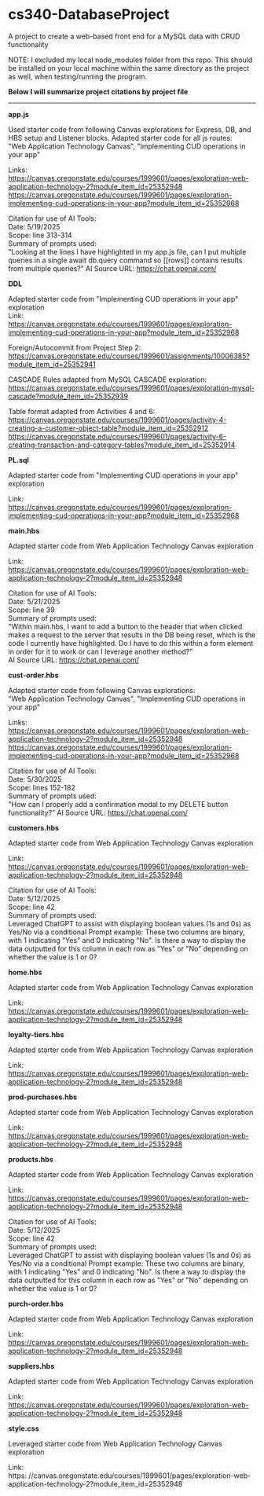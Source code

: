 # cs340-DatabaseProject
A project to create a web-based front end for a MySQL data with CRUD functionality

NOTE: I excluded my local node_modules folder from this repo. This should be installed on your local machine within the same directory as the project as well, when testing/running the program.

**Below I will summarize project citations by project file**

---

**app.js**

Used starter code from following Canvas explorations for Express, DB, and HBS setup and Listener blocks. Adapted starter code for all js routes:  
    "Web Application Technology Canvas",
    "Implementing CUD operations in your app"  

Links:  
    https://canvas.oregonstate.edu/courses/1999601/pages/exploration-web-application-technology-2?module_item_id=25352948
    https://canvas.oregonstate.edu/courses/1999601/pages/exploration-implementing-cud-operations-in-your-app?module_item_id=25352968

Citation for use of AI Tools:  
Date: 5/19/2025  
Scope: line 313-314  
Summary of prompts used:  
"Looking at the lines I have highlighted in my app.js file, can I put multiple queries in a single await db.query command so [[rows]] contains results from multiple queries?”
AI Source URL: https://chat.openai.com/

**DDL**

Adapted starter code from "Implementing CUD operations in your app" exploration  
Link:  
https://canvas.oregonstate.edu/courses/1999601/pages/exploration-implementing-cud-operations-in-your-app?module_item_id=25352968

Foreign/Autocommit from Project Step 2:  
https://canvas.oregonstate.edu/courses/1999601/assignments/10006385?module_item_id=25352941

CASCADE Rules adapted from MySQL CASCADE exploration:  
https://canvas.oregonstate.edu/courses/1999601/pages/exploration-mysql-cascade?module_item_id=25352939

Table format adapted from Activities 4 and 6:  
https://canvas.oregonstate.edu/courses/1999601/pages/activity-4-creating-a-customer-object-table?module_item_id=25352912  
https://canvas.oregonstate.edu/courses/1999601/pages/activity-6-creating-transaction-and-category-tables?module_item_id=25352914

**PL.sql**

Adapted starter code from "Implementing CUD operations in your app" exploration

Link:  
https://canvas.oregonstate.edu/courses/1999601/pages/exploration-implementing-cud-operations-in-your-app?module_item_id=25352968

**main.hbs**

Adapted starter code from Web Application Technology Canvas exploration

Link:  
https://canvas.oregonstate.edu/courses/1999601/pages/exploration-web-application-technology-2?module_item_id=25352948

Citation for use of AI Tools:  
Date: 5/21/2025  
Scope: line 39  
Summary of prompts used:  
"Within main.hbs, I want to add a button to the header that when clicked makes a request to the server that results in the DB 
being reset, which is the code I currently have highlighted. Do I have to do this within a form element in order for it to work
or can I leverage another method?”  
AI Source URL: https://chat.openai.com/

**cust-order.hbs**

Adapted starter code from following Canvas explorations:  
    "Web Application Technology Canvas",
    "Implementing CUD operations in your app"

Links:  
    https://canvas.oregonstate.edu/courses/1999601/pages/exploration-web-application-technology-2?module_item_id=25352948
    https://canvas.oregonstate.edu/courses/1999601/pages/exploration-implementing-cud-operations-in-your-app?module_item_id=25352968

Citation for use of AI Tools:  
Date: 5/30/2025  
Scope: lines 152-182  
Summary of prompts used:  
"How can I properly add a confirmation modal to my DELETE button functionality?”
AI Source URL: https://chat.openai.com/

**customers.hbs**
    
Adapted starter code from Web Application Technology Canvas exploration

Link:  
https://canvas.oregonstate.edu/courses/1999601/pages/exploration-web-application-technology-2?module_item_id=25352948

Citation for use of AI Tools:  
Date: 5/12/2025  
Scope: line 42  
Summary of prompts used:  
Leveraged ChatGPT to assist with displaying boolean values (1s and 0s) as Yes/No via a conditional
Prompt example: These two columns are binary, with 1 indicating "Yes" and 0 indicating "No". Is there a way to display the data outputted for this column in each row as "Yes" or "No" depending on whether the value is 1 or 0?

**home.hbs**

Adapted starter code from Web Application Technology Canvas exploration

Link:  
https://canvas.oregonstate.edu/courses/1999601/pages/exploration-web-application-technology-2?module_item_id=25352948

**loyalty-tiers.hbs**

Adapted starter code from Web Application Technology Canvas exploration

Link:  
https://canvas.oregonstate.edu/courses/1999601/pages/exploration-web-application-technology-2?module_item_id=25352948

**prod-purchases.hbs**

Adapted starter code from Web Application Technology Canvas exploration

Link:  
https://canvas.oregonstate.edu/courses/1999601/pages/exploration-web-application-technology-2?module_item_id=25352948

**products.hbs**

Adapted starter code from Web Application Technology Canvas exploration

Link:  
https://canvas.oregonstate.edu/courses/1999601/pages/exploration-web-application-technology-2?module_item_id=25352948

Citation for use of AI Tools:  
Date: 5/12/2025  
Scope: line 42  
Summary of prompts used:  
Leveraged ChatGPT to assist with displaying boolean values (1s and 0s) as Yes/No via a conditional
Prompt example: These two columns are binary, with 1 indicating "Yes" and 0 indicating "No". Is there a way to display the data outputted for this column in each row as "Yes" or "No" depending on whether the value is 1 or 0?

**purch-order.hbs**

Adapted starter code from Web Application Technology Canvas exploration

Link:  
https://canvas.oregonstate.edu/courses/1999601/pages/exploration-web-application-technology-2?module_item_id=25352948

**suppliers.hbs**

Adapted starter code from Web Application Technology Canvas exploration

Link:  
https://canvas.oregonstate.edu/courses/1999601/pages/exploration-web-application-technology-2?module_item_id=25352948

**style.css**

Leveraged starter code from Web Application Technology Canvas exploration 

Link:  
https: //canvas.oregonstate.edu/courses/1999601/pages/exploration-web-application-technology-2?module_item_id=25352948
